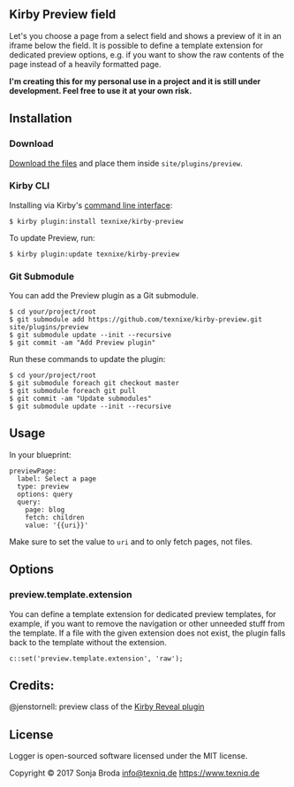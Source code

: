 ## Kirby Preview field

Let's you choose a page from a select field and shows a preview of it in an iframe below the field. It is possible to define a template extension for dedicated preview options, e.g. if you want to show the raw contents of the page instead of a heavily formatted page.

**I'm creating this for my personal use in a project and it is still under development. Feel free to use it at your own risk.**


## Installation

### Download

[Download the files](https://github.com/texnixe/kirby-preview/archive/master.zip) and place them inside `site/plugins/preview`.

### Kirby CLI
Installing via Kirby's [command line interface](https://github.com/getkirby/cli):

    $ kirby plugin:install texnixe/kirby-preview

To update Preview, run:

    $ kirby plugin:update texnixe/kirby-preview

### Git Submodule
You can add the Preview plugin as a Git submodule.

    $ cd your/project/root
    $ git submodule add https://github.com/texnixe/kirby-preview.git site/plugins/preview
    $ git submodule update --init --recursive
    $ git commit -am "Add Preview plugin"

Run these commands to update the plugin:

    $ cd your/project/root
    $ git submodule foreach git checkout master
    $ git submodule foreach git pull
    $ git commit -am "Update submodules"
    $ git submodule update --init --recursive

## Usage

In your blueprint:

```
previewPage:
  label: Select a page
  type: preview
  options: query
  query:
    page: blog
    fetch: children
    value: '{{uri}}'
```

Make sure to set the value to `uri` and to only fetch pages, not files.

## Options

### preview.template.extension

You can define a template extension for dedicated preview templates, for example, if you want to remove the navigation or other unneeded stuff from the template. If a file with the given extension does not exist, the plugin falls back to the template without the extension.
```
c::set('preview.template.extension', 'raw');
```



## Credits:

@jenstornell: preview class of the [Kirby Reveal plugin](https://github.com/jenstornell/kirby-reveal)

## License

Logger is open-sourced software licensed under the MIT license.

Copyright © 2017 Sonja Broda info@texniq.de https://www.texniq.de
